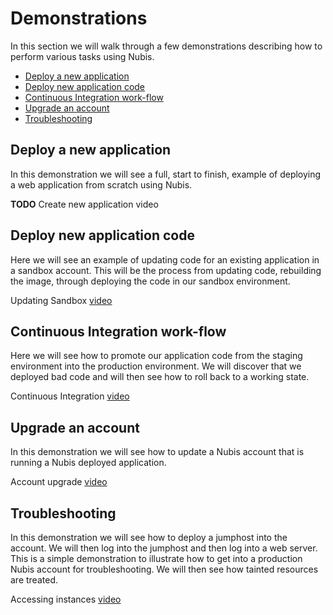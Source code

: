 ﻿# Demonstrations
In this section we will walk through a few demonstrations describing how to perform various tasks using Nubis.

 - [Deploy a new application](#deploy-a-new-application)
 - [Deploy new application code](#deploy-new-application-code)
 - [Continuous Integration work-flow](#continuous-integration-work-flow)
 - [Upgrade an account](#upgrade-an-account)
 - [Troubleshooting](#troubleshooting)

## Deploy a new application
In this demonstration we will see a full, start to finish, example of deploying a web application from scratch using Nubis.

**TODO** Create new application video

## Deploy new application code
Here we will see an example of updating code for an existing application in a sandbox account. This will be the process from updating code, rebuilding the image, through deploying the code in our sandbox environment.

Updating Sandbox [video](https://youtu.be/rBGvMJGXRR4)

## Continuous Integration work-flow
Here we will see how to promote our application code from the staging environment into the production environment. We will discover that we deployed bad code and will then see how to roll back to a working state.

Continuous Integration [video](https://youtu.be/MTe_seH82bk)

## Upgrade an account
In this demonstration we will see how to update a Nubis account that is running a Nubis deployed application.

Account upgrade [video](https://youtu.be/CjwkB-W009o)

## Troubleshooting
In this demonstration we will see how to deploy a jumphost into the account. We will then log into the jumphost and then log into a web server. This is a simple demonstration to illustrate how to get into a production Nubis account for troubleshooting. We will then see how tainted resources are treated.

Accessing instances [video](https://youtu.be/QschFVsEzzQ)
